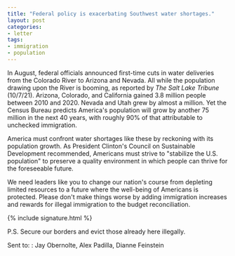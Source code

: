 ```yaml
---
title: "Federal policy is exacerbating Southwest water shortages."
layout: post
categories:
- letter
tags:
- immigration
- population
---
```


In August, federal officials announced first-time cuts in water deliveries from the Colorado River to Arizona and Nevada. All while the population drawing upon the River is booming, as reported by *The Salt Lake Tribune* (10/7/21). Arizona, Colorado, and California gained 3.8 million people between 2010 and 2020. Nevada and Utah grew by almost a million. Yet the Census Bureau predicts America's population will grow by another 75 million in the next 40 years, with roughly 90% of that attributable to unchecked immigration.

America must confront water shortages like these by reckoning with its population growth. As President Clinton's Council on Sustainable Development recommended, Americans must strive to "stabilize the U.S. population" to preserve a quality environment in which people can thrive for the foreseeable future.

We need leaders like you to change our nation's course from depleting limited resources to a future where the well-being of Americans is protected. Please don't make things worse by adding immigration increases and rewards for illegal immigration to the budget reconciliation.

{% include signature.html %}

P.S. Secure our borders and evict those already here illegally.

Sent to:
: Jay Obernolte, Alex Padilla, Dianne Feinstein
